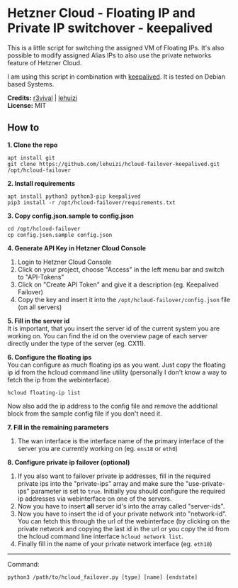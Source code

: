 # Hetzner Cloud - Floating IP and Private IP switchover - keepalived

This is a little script for switching the assigned VM of Floating IPs. It's also possible to modify assigned Alias IPs to also use the private networks feature of Hetzner Cloud.

I am using this script in combination with [keepalived](http://www.keepalived.org). It is tested on Debian based Systems.

**Credits:** [r3vival](https://github.com/r3vival) | [lehuizi](https://github.com/lehuizi)  
**License:** MIT


## How to

**1. Clone the repo** 
```
apt install git
git clone https://github.com/lehuizi/hcloud-failover-keepalived.git /opt/hcloud-failover
```

**2. Install requirements**  
```
apt install python3 python3-pip keepalived
pip3 install -r /opt/hcloud-failover/requirements.txt
```

**3. Copy config.json.sample to config.json**  
```
cd /opt/hcloud-failover
cp config.json.sample config.json
```

**4. Generate API Key in Hetzner Cloud Console**  
1. Login to Hetzner Cloud Console
2. Click on your project, choose "Access" in the left menu bar and switch to "API-Tokens"
3. Click on "Create API Token" and give it a description (eg. Keepalived Failover) 
4. Copy the key and insert it into the `/opt/hcloud-failover/config.json` file (on all servers)

**5. Fill in the server id**  
It is important, that you insert the server id of the current system you are working on. You can find the id on the overview page of each server directly under the type of the server (eg. CX11).

**6. Configure the floating ips**  
You can configure as much floating ips as you want. Just copy the floating ip id from the hcloud command line utility (personally I don't know a way to fetch the ip from the webinterface). 

`hcloud floating-ip list`  

Now also add the ip address to the config file and remove the additional block from the sample config file if you don't need it.

**7. Fill in the remaining parameters**  
1. The wan interface is the interface name of the primary interface of the server you are currently working on (eg. `ens18` or `eth0`)

**8. Configure private ip failover (optional)**  
1. If you also want to failover private ip addresses, fill in the required private ips into the "private-ips" array and make sure the "use-private-ips" parameter is set to `true`. Initially you should configure the required ip addresses via webinterface on one of the servers.
2. Now you have to insert **all** server id's into the array called "server-ids".
3. Now you have to insert the id of your private network into "network-id". You can fetch this through the url of the webinterface (by clicking on the private network and copying the last id in the url or you copy the id from the hcloud command line interface `hcloud network list`.
4. Finally fill in the name of your private network interface (eg. `eth10`)

---

Command:  
```
python3 /path/to/hcloud_failover.py [type] [name] [endstate]
```

